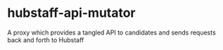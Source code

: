 # hubstaff-api-mutator
A proxy which provides a tangled API to candidates and sends requests back and forth to Hubstaff
